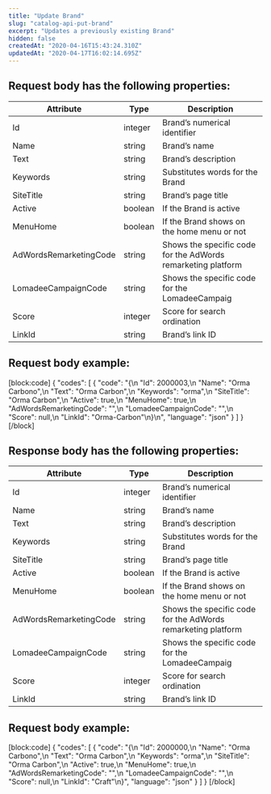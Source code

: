 ```yaml
---
title: "Update Brand"
slug: "catalog-api-put-brand"
excerpt: "Updates a previously existing Brand"
hidden: false
createdAt: "2020-04-16T15:43:24.310Z"
updatedAt: "2020-04-17T16:02:14.695Z"
---
```

## Request body has the following properties:
| Attribute              | Type    | Description                                                  |
| ---------------------- | ------- | ------------------------------------------------------------ |
| Id                     | integer | Brand’s numerical identifier                                 |
| Name                   | string  | Brand’s name                                                 |
| Text                   | string  | Brand’s description                                          |
| Keywords               | string  | Substitutes words for the Brand                              |
| SiteTitle              | string  | Brand’s page title                                           |
| Active                 | boolean | If the Brand is active                                       |
| MenuHome               | boolean | If the Brand shows on the home menu or not                   |
| AdWordsRemarketingCode | string  | Shows the specific code for the AdWords remarketing platform |
| LomadeeCampaignCode    | string  | Shows the specific code for the LomadeeCampaig               |
| Score                  | integer | Score for search ordination                                  |
| LinkId                 | string  | Brand’s link ID                                              |


## Request body example:
[block:code]
{
  "codes": [
    {
      "code": "{\n   \"Id\": 2000003,\n   \"Name\": \"Orma Carbono\",\n   \"Text\": \"Orma Carbon\",\n   \"Keywords\": \"orma\",\n   \"SiteTitle\": \"Orma Carbon\",\n   \"Active\": true,\n   \"MenuHome\": true,\n   \"AdWordsRemarketingCode\": \"\",\n   \"LomadeeCampaignCode\": \"\",\n   \"Score\": null,\n   \"LinkId\": \"Orma-Carbon\"\n}\n",
      "language": "json"
    }
  ]
}
[/block]

## Response body has the following properties:
| Attribute              | Type    | Description                                                  |
| ---------------------- | ------- | ------------------------------------------------------------ |
| Id                     | integer | Brand’s numerical identifier                                 |
| Name                   | string  | Brand’s name                                                 |
| Text                   | string  | Brand’s description                                          |
| Keywords               | string  | Substitutes words for the Brand                              |
| SiteTitle              | string  | Brand’s page title                                           |
| Active                 | boolean | If the Brand is active                                       |
| MenuHome               | boolean | If the Brand shows on the home menu or not                   |
| AdWordsRemarketingCode | string  | Shows the specific code for the AdWords remarketing platform |
| LomadeeCampaignCode    | string  | Shows the specific code for the LomadeeCampaig               |
| Score                  | integer | Score for search ordination                                  |
| LinkId                 | string  | Brand’s link ID                                              |


## Request body example:
[block:code]
{
  "codes": [
    {
      "code": "{\n    \"Id\": 2000000,\n    \"Name\": \"Orma Carbono\",\n    \"Text\": \"Orma Carbon\",\n    \"Keywords\": \"orma\",\n    \"SiteTitle\": \"Orma Carbon\",\n    \"Active\": true,\n    \"MenuHome\": true,\n    \"AdWordsRemarketingCode\": \"\",\n    \"LomadeeCampaignCode\": \"\",\n    \"Score\": null,\n    \"LinkId\": \"Craft\"\n}",
      "language": "json"
    }
  ]
}
[/block]